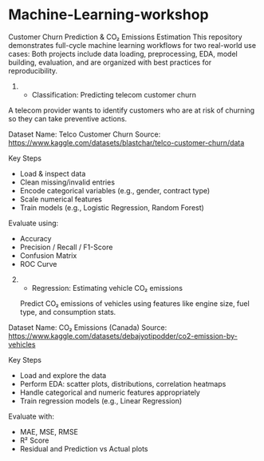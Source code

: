 # Machine-Learning-workshop
Customer Churn Prediction & CO₂ Emissions Estimation
This repository demonstrates full-cycle machine learning workflows for two real-world use cases:
Both projects include data loading, preprocessing, EDA, model building, evaluation, and are organized with best practices for reproducibility.

1. - Classification: Predicting telecom customer churn
     
  A telecom provider wants to identify customers who are at risk of churning so they can take preventive actions.

Dataset
Name: Telco Customer Churn
Source: https://www.kaggle.com/datasets/blastchar/telco-customer-churn/data

Key Steps
- Load & inspect data
- Clean missing/invalid entries
- Encode categorical variables (e.g., gender, contract type)
- Scale numerical features
- Train models (e.g., Logistic Regression, Random Forest)

Evaluate using:

- Accuracy
- Precision / Recall / F1-Score
- Confusion Matrix
- ROC Curve

2. -  Regression: Estimating vehicle CO₂ emissions

     Predict CO₂ emissions of vehicles using features like engine size, fuel type, and consumption stats.

 Dataset
Name: CO₂ Emissions (Canada)
Source: https://www.kaggle.com/datasets/debajyotipodder/co2-emission-by-vehicles

 Key Steps
- Load and explore the data
- Perform EDA: scatter plots, distributions, correlation heatmaps
- Handle categorical and numeric features appropriately
- Train regression models (e.g., Linear Regression)

Evaluate with:

- MAE, MSE, RMSE
- R² Score
- Residual and Prediction vs Actual plots



